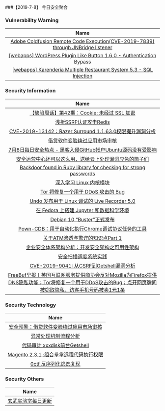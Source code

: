 
###【2019-7-8】 今日安全聚合

###  						       							Vulnerability Warning

|                             Name                             |
| :----------------------------------------------------------: |
|[Adobe Coldfusion Remote Code Execution(CVE-2019-7839) through JNBridge listener](https://www.seebug.org/vuldb/ssvid-98017)|
|[[webapps] WordPress Plugin Like Button 1.6.0 - Authentication Bypass](https://www.exploit-db.com/exploits/47078)|
|[[webapps] Karenderia Multiple Restaurant System 5.3 - SQL Injection](https://www.exploit-db.com/exploits/47077)|

### 						        							Security Information
|                             Name                                    |
| :----------------------------------------------------------: |
|[【缺陷周话】第42期：Cookie: 未经过 SSL 加密](https://www.anquanke.com/post/id/181652)|
|[浅析SSRF认证攻击Redis](https://www.anquanke.com/post/id/181599)|
|[CVE-2019-13142：Razer Surround 1.1.63.0权限提升漏洞分析](https://www.anquanke.com/post/id/181609)|
|[借贷软件变脸绕过应用市场审核](https://www.anquanke.com/post/id/181626)|
|[7月8日每日安全热点 - 黑客入侵GitHub帐户Ubuntu源码没有受影响](https://www.anquanke.com/post/id/181620)|
|[安全运营中心还可以这么用，送给云上处理漏洞应急的筒子们](https://www.secpulse.com/archives/108931.html)|
|[Backdoor found in Ruby library for checking for strong passwords](https://www.zdnet.com/article/backdoor-found-in-ruby-library-for-checking-for-strong-passwords/#ftag=RSSbaffb68)|
|[深入学习 Linux 内核模块](https://linux.cn/article-11075-1.html?utm_source=rss&utm_medium=rss)|
|[Tor 将修复一个用于 DDoS 攻击的 Bug](https://linux.cn/article-11074-1.html?utm_source=rss&utm_medium=rss)|
|[Undo 发布用于 Linux 调试的 Live Recorder 5.0](https://linux.cn/article-11073-1.html?utm_source=rss&utm_medium=rss)|
|[在 Fedora 上搭建 Jupyter 和数据科学环境](https://linux.cn/article-11072-1.html?utm_source=rss&utm_medium=rss)|
|[Debian 10 “Buster”正式发布](https://linux.cn/article-11071-1.html?utm_source=rss&utm_medium=rss)|
|[Pown-CDB：用于自动化执行Chrome调试协议任务的工具](https://www.freebuf.com/sectool/207571.html)|
|[关于ATM渗透与欺诈的知识点Part 1](https://www.freebuf.com/articles/terminal/207651.html)|
|[企业安全体系架构分析：开发安全架构之可用性架构](https://www.freebuf.com/articles/es/206356.html)|
|[安全扫描调度系统实践](https://www.freebuf.com/articles/es/206855.html)|
|[CVE-2019-9041: 从CSRF到Getshell漏洞分析](https://www.freebuf.com/vuls/207029.html)|
|[FreeBuf早报丨英国互联网服务提供商协会反对Mozilla为Firefox提供DNS隐私功能；Tor将修复一个用于DDoS攻击的Bug；点开网页瞬间被窃取隐私，访客手机号码被卖1元1条](https://www.freebuf.com/news/207769.html)|

### 						        							Security  Technology
|                             Name                                    |
| :----------------------------------------------------------: |
|[安全预警：借贷软件变脸绕过应用市场审核](http://blogs.360.cn/post/analysis_of_bianlian.html)|
|[异常处理机制流程分析](http://xz.aliyun.com/t/5588)|
|[代码审计 xxxdisk前台Getshell](http://xz.aliyun.com/t/5594)|
|[Magento 2.3.1 :组合拳拿远程代码执行权限](http://xz.aliyun.com/t/5583)|
|[0ctf 反序列化逃逸复现](http://xz.aliyun.com/t/5586)|

### 						        							Security  Others
|                             Name                                    |
| :----------------------------------------------------------: |
|[玄武实验室每日更新](https://weibo.com/p/1006065582522936/wenzhang?from=page_100606_profile&wvr=6&mod=wenzhangmore)|

